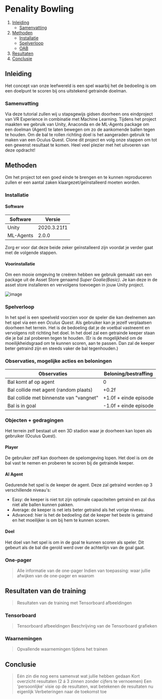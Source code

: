 # Penality Bowling

1. [Inleiding](#inleiding)
    - [Samenvatting](#samenvatting)
2. [Methoden](#methoden)
    - [Installatie](#installatie)
    - [Spelverloop](#spelverloop)
    - [OAB](#oab)
3. [Resultaten](#resultaten)
4. [Conclusie](#conclusie)

## Inleiding

Het concept van onze leefwereld is een spel waarbij het de bedoeling is om een doelpunt te scoren bij ons uitstekend getrainde doelman.

### Samenvatting

Via deze tutorial zullen wij u stapsgewijs gidsen doorheen ons eindproject van VR Experience in combinatie met Machine Learning. Tijdens het project maakten we gebruik van Unity, Anaconda en de ML-Agents package om een doelman (Agent) te laten bewegen om zo de aankomende ballen tegen te houden. Om de bal te rollen richting doel is het aangeraden gebruik te maken van een Oculus Quest. Clone dit project en volg onze stappen om tot een gewenst resultaat te komen. Heel veel plezier met het uitvoeren van deze opdracht!

## Methoden

Om het project tot een goed einde te brengen en te kunnen reproduceren zullen er een aantal zaken klaargezet/geïnstalleerd moeten worden.

### Installatie

#### Software

Software    | Versie
----------- | ---------
Unity       | 2020.3.21f1
ML-Agents   | 2.0.0

Zorg er voor dat deze beide zeker geïnstalleerd zijn voordat je verder gaat met de volgende stappen.

#### Voorinstallatie

Om een mooie omgeving te creëren hebben we gebruik gemaakt van een package uit de Asset Store genaamd *Super Goalie(Basic)*. Je kan deze in de asset store installeren en vervolgens toevoegen in jouw Unity project.

![image](https://user-images.githubusercontent.com/61239203/148071708-74a0d733-ed7b-4fac-add5-76a9856aa812.png)

### Spelverloop

In het spel is een speelveld voorzien voor de speler die kan deelnemen aan het spel via een een *Oculus Quest*. Als gebruiker kan je jezelf verplaatsen doorheen het terrein. Het is de bedoeling dat je de voetbal vastneemt en vervolgens rolt richting het doel. In het doel zal een getrainde keeper staan die je bal zal proberen tegen te houden. (Er is de mogelijkheid om de moeilijkheidsgraad om te kunnen scoren, aan te passen. Dan zal de keeper beter getraind zijn en steeds vaker de bal tegenhouden.)

### Observaties, mogelijke acties en beloningen

Observaties | Beloning/bestraffing
--- | ---
Bal komt af op agent    | 0
Bal collide met agent (random plaats)   | +0.2f
Bal collide met binnenste van "vangnet" | +1.0f + einde episode
Bal is in goal  | -1.0f + einde episode

### Objecten + gedragingen

Het terrein zelf bestaat uit een 3D stadion waar je doorheen kan lopen als gebruiker (Oculus Quest).

#### Player

De gebruiker zelf kan doorheen de spelomgeving lopen. Het doel is om de bal vast te nemen en proberen te scoren bij de getrainde keeper.

#### AI Agent

Gedurende het spel is de keeper de agent. Deze zal getraind worden op 3 verschillende niveau's:

- Easy: de keeper is niet tot zijn optimale capaciteiten getraind en zal dus niet alle ballen kunnen pakken.
- Average: de keeper is net iets beter getraind als het vorige niveau.
- Advanced: hier is het de bedoeling dat de keeper het beste is getraind en het moeilijker is om bij hem te kunnen scoren.

#### Doel

Het doel van het spel is om in de goal te kunnen scoren als speler. Dit gebeurt als de bal die gerold werd over de achterlijn van de goal gaat.

### One-pager

> Alle informatie van de one-pager
> Indien van toepassing: waar jullie afwijken van de one-pager en waarom

## Resultaten van de training

> Resultaten van de training met Tensorboard afbeeldingen

### Tensorboard

> Tensorboard afbeeldingen
> Beschrijving van de Tensorboard grafieken

### Waarnemingen

> Opvallende waarnemingen tijdens het trainen

## Conclusie

> Eén zin die nog eens samenvat wat jullie hebben gedaan
> Kort overzicht resultaten (2 á 3 zinnen zonder cijfers te vernoemen)
> Een 'persoonlijke' visie op de resultaten, wat betekenen de resultaten nu eigenlijk
> Verbeteringen naar de toekomst toe
